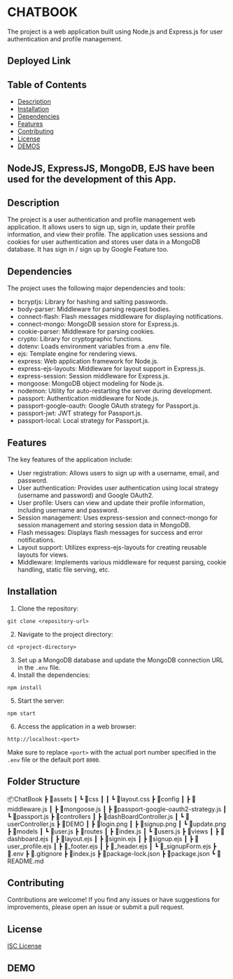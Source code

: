 # CHATBOOK
The project is a web application built using Node.js and Express.js for user authentication and profile management.
## Deployed Link

## Table of Contents

- [Description](#description)
- [Installation](#installation)
- [Dependencies](#dependencies)
- [Features](#features)
- [Contributing](#contributing)
- [License](#license)
- [DEMOS](#demos)

## NodeJS, ExpressJS, MongoDB, EJS have been used for the development of this App.

## Description
The project is a user authentication and profile management web application. It allows users to sign up, sign in, update their profile information, and view their profile. The application uses sessions and cookies for user authentication and stores user data in a MongoDB database.
It has sign in / sign up by Google Feature too.

## Dependencies

The project uses the following major dependencies and tools:

- bcryptjs: Library for hashing and salting passwords.
- body-parser: Middleware for parsing request bodies.
- connect-flash: Flash messages middleware for displaying notifications.
- connect-mongo: MongoDB session store for Express.js.
- cookie-parser: Middleware for parsing cookies.
- crypto: Library for cryptographic functions.
- dotenv: Loads environment variables from a .env file.
- ejs: Template engine for rendering views.
- express: Web application framework for Node.js.
- express-ejs-layouts: Middleware for layout support in Express.js.
- express-session: Session middleware for Express.js.
- mongoose: MongoDB object modeling for Node.js.
- nodemon: Utility for auto-restarting the server during development.
- passport: Authentication middleware for Node.js.
- passport-google-oauth: Google OAuth strategy for Passport.js.
- passport-jwt: JWT strategy for Passport.js.
- passport-local: Local strategy for Passport.js.

## Features
The key features of the application include:
- User registration: Allows users to sign up with a username, email, and password.
- User authentication: Provides user authentication using local strategy (username and password) and Google OAuth2.
- User profile: Users can view and update their profile information, including username and password.
- Session management: Uses express-session and connect-mongo for session management and storing session data in MongoDB.
- Flash messages: Displays flash messages for success and error notifications.
- Layout support: Utilizes express-ejs-layouts for creating reusable layouts for views.
- Middleware: Implements various middleware for request parsing, cookie handling, static file serving, etc.

## Installation
1. Clone the repository:
```
git clone <repository-url>
```
2. Navigate to the project directory:
```
cd <project-directory>
```
3. Set up a MongoDB database and update the MongoDB connection URL in the `.env` file.
4. Install the dependencies:
```
npm install
```
5. Start the server:
```
npm start
```
6. Access the application in a web browser:
```
http://localhost:<port>
```

Make sure to replace `<port>` with the actual port number specified in the `.env` file or the default port `8000`.

## Folder Structure
📦ChatBook
 ┣ 📂assets
 ┃ ┗ 📂css
 ┃ ┃ ┗ 📜layout.css
 ┣ 📂config
 ┃ ┣ 📜middleware.js
 ┃ ┣ 📜mongoose.js
 ┃ ┣ 📜passport-google-oauth2-strategy.js
 ┃ ┗ 📜passport.js
 ┣ 📂controllers
 ┃ ┣ 📜dashBoardController.js
 ┃ ┗ 📜userController.js
 ┣ 📂DEMO
 ┃ ┣ 📜login.png
 ┃ ┣ 📜signup.png
 ┃ ┗ 📜update.png
 ┣ 📂models
 ┃ ┗ 📜user.js
 ┣ 📂routes
 ┃ ┣ 📜index.js
 ┃ ┗ 📜users.js
 ┣ 📂views
 ┃ ┣ 📜dashboard.ejs
 ┃ ┣ 📜layout.ejs
 ┃ ┣ 📜signin.ejs
 ┃ ┣ 📜signup.ejs
 ┃ ┣ 📜user_profile.ejs
 ┃ ┣ 📜_footer.ejs
 ┃ ┣ 📜_header.ejs
 ┃ ┗ 📜_signupForm.ejs
 ┣ 📜.env
 ┣ 📜.gitignore
 ┣ 📜index.js
 ┣ 📜package-lock.json
 ┣ 📜package.json
 ┗ 📜README.md

## Contributing

Contributions are welcome! If you find any issues or have suggestions for improvements, please open an issue or submit a pull request.

## License

[ISC License](LICENSE)

## DEMO

